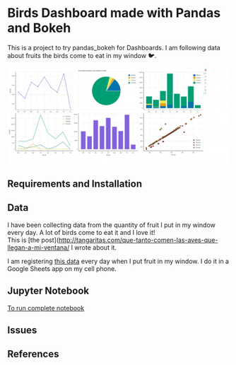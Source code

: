 # Birds Dashboard made with Pandas and Bokeh
This is a project to try pandas_bokeh for Dashboards.
I am following data about fruits the birds come to eat in my window 🐦.

![Dashboard](dashboard.gif)


## Requirements and Installation

## Data

I have been collecting data from the quantity of fruit I put in my window every day. A lot of birds come to eat it and I love it!   
This is [the post](http://tangaritas.com/que-tanto-comen-las-aves-que-llegan-a-mi-ventana/ I wrote about it.

I am registering [this data](https://docs.google.com/spreadsheets/d/1dENiPTJtdqOiU9Oiwxen2UU2K4HP1jOR_MyGcjQP81k/edit#gid=884902643) every day when I put fruit in my window. I do it in a Google Sheets app on my cell phone.

## Jupyter Notebook


[To run complete notebook](https://mybinder.org/v2/gh/isabelyb/bokeh_birds_dashboard/33b532b364cd93f007d6141b5b233df735b7f3f1?filepath=birds_dashboard.ipynb)

## Issues

## References

